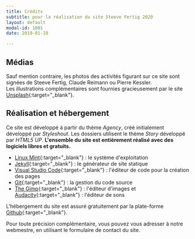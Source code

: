 ```yaml
---
title: Crédits
subtitle: pour la réalisation du site Steeve Fertig 2020
layout: default
modal-id: 1001
date: 2019-01-10

---
```

## Médias  
Sauf mention contraire, les photos des activités figurant sur ce site sont signées de Steeve Fertig, Claude Reimann ou Pierre Kessler.  
Les illustrations complémentaires sont fournies gracieusement par le site [Unsplash](https://unsplash.com/){:target="_blank"}.  

## Réalisation et hébergement  
Ce site est développé à partir du thème *Agency*, créé initialement développé par *Styleshout*.  Les dossiers utilisent le thème *Story* développé par *HTML5 UP*. **L'ensemble du site est entièrement réalisé avec des logiciels libres et gratuits.**  

* [Linux Mint](https://linuxmint.com/){:target="_blank"} : le système d'exploitation  
* [Jekyll](https://jekyllrb.com/){:target="_blank"} : le générateur de site statique  
* [Visual Studio Code](https://code.visualstudio.com/){:target="_blank"} : l'éditeur de code pour la création des pages  
* [Git](https://git-scm.com/){:target="_blank"} : la gestion du code source  
* [The Gimp](https://www.gimp.org/){:target="_blank"} : l'éditeur d'images et [Audacity](https://www.audacityteam.org/){:target="_blank"} : l'éditeur de sons  

L'hébergement du site est assuré gratuitement par la plate-forme [Github](https://github.com/){:target="_blank"}.  

Pour toute précision complémentaire, vous pouvez vous adresser à notre webmestre, en utilisant le formulaire de contact du site.



                